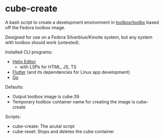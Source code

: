 # cube-create

A bash script to create a development environment in [toolbox/toolbx](https://containertoolbx.org/) based off the Fedora toolbox image.

Designed for use on a Fedora Silverblue/Kinoite system, but any system with toolbox should work (untested).

Installed CLI programs:
- [Helix Editor](https://helix-editor.com/)
    - with LSPs for HTML, JS, TS
- [Flutter](https://flutter.dev/) (and its dependencies for Linux app development)
- [Go](https://go.dev/)

Defaults:
- Output toolbox image is cube:39
- Temporary toolbox container name for creating the image is cube-create

Scripts:
- cube-create: The acutal script
- cube-reset: Stops and deletes the cube container
